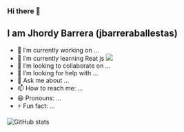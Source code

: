 ### Hi there 👋
## I am Jhordy Barrera (jbarreraballestas)

<!-- **jbarreraballestas/jbarreraballestas** is a ✨ _special_ ✨ repository because its `README.md` (this file) appears on your GitHub profile. 
Here are some ideas to get you started:
-->
- 🔭 I’m currently working on ...
- 🌱 I’m currently learning Reat js ![](https://reactjs.org/favicon.ico)
- 👯 I’m looking to collaborate on ...
- 🤔 I’m looking for help with ...
- 💬 Ask me about ...
- 📫 How to reach me: ...
- 😄 Pronouns: ...
- ⚡ Fun fact: ...

![GitHub stats]([https://github-readme-stats.vercel.app/api?username=jbarreraballestas](https://github-readme-stats.vercel.app/api?username=jbarreraballestas&count_private=true&show_icons=true&theme=radical))
